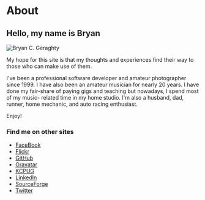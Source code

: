 # About
## Hello, my name is Bryan

![Bryan C. Geraghty](http://bryan.ravensight.org/wp-content/uploads/profile.jpg)

My hope for this site is that my thoughts and experiences find their way to
those who can make use of them.

I've been a professional software developer and amateur photographer since
1999. I have also been an amateur musician for nearly 20 years. I have done my
fair-share of paying gigs and teaching but nowadays, I spend most of my music-
related time in my home studio. I'm also a husband, dad, runner, home
mechanic, and auto racing enthusiast.

Enjoy!

### Find me on other sites

  * [FaceBook](http://www.facebook.com/profile.php?id=100002193273280)
  * [Flickr](http://www.flickr.com/photos/archwisp)
  * [GitHub](http://github.com/archwisp)
  * [Gravatar](http://www.gravatar.com/archwisp)
  * [KCPUG](http://www.meetup.com/kcphpug/members/49566332/)
  * [LinkedIn](http://www.linkedin.com/in/bryangeraghty)
  * [SourceForge](http://sourceforge.net/users/archwisp)
  * [Twitter](http://twitter.com/archwisp)
